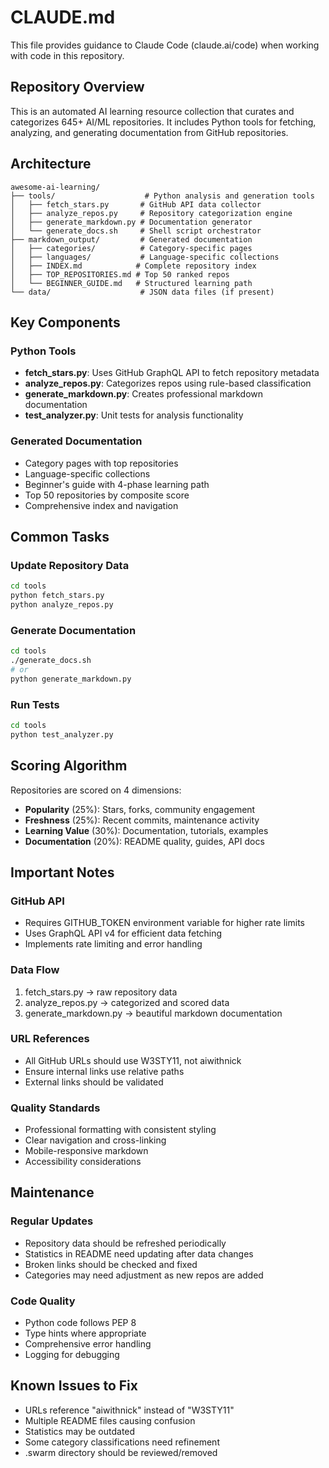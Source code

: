 # CLAUDE.md

This file provides guidance to Claude Code (claude.ai/code) when working with code in this repository.

## Repository Overview

This is an automated AI learning resource collection that curates and categorizes 645+ AI/ML repositories. It includes Python tools for fetching, analyzing, and generating documentation from GitHub repositories.

## Architecture

```
awesome-ai-learning/
├── tools/                    # Python analysis and generation tools
│   ├── fetch_stars.py       # GitHub API data collector
│   ├── analyze_repos.py     # Repository categorization engine
│   ├── generate_markdown.py # Documentation generator
│   └── generate_docs.sh     # Shell script orchestrator
├── markdown_output/         # Generated documentation
│   ├── categories/          # Category-specific pages
│   ├── languages/           # Language-specific collections
│   ├── INDEX.md            # Complete repository index
│   ├── TOP_REPOSITORIES.md # Top 50 ranked repos
│   └── BEGINNER_GUIDE.md   # Structured learning path
└── data/                    # JSON data files (if present)
```

## Key Components

### Python Tools
- **fetch_stars.py**: Uses GitHub GraphQL API to fetch repository metadata
- **analyze_repos.py**: Categorizes repos using rule-based classification
- **generate_markdown.py**: Creates professional markdown documentation
- **test_analyzer.py**: Unit tests for analysis functionality

### Generated Documentation
- Category pages with top repositories
- Language-specific collections
- Beginner's guide with 4-phase learning path
- Top 50 repositories by composite score
- Comprehensive index and navigation

## Common Tasks

### Update Repository Data
```bash
cd tools
python fetch_stars.py
python analyze_repos.py
```

### Generate Documentation
```bash
cd tools
./generate_docs.sh
# or
python generate_markdown.py
```

### Run Tests
```bash
cd tools
python test_analyzer.py
```

## Scoring Algorithm

Repositories are scored on 4 dimensions:
- **Popularity** (25%): Stars, forks, community engagement
- **Freshness** (25%): Recent commits, maintenance activity
- **Learning Value** (30%): Documentation, tutorials, examples
- **Documentation** (20%): README quality, guides, API docs

## Important Notes

### GitHub API
- Requires GITHUB_TOKEN environment variable for higher rate limits
- Uses GraphQL API v4 for efficient data fetching
- Implements rate limiting and error handling

### Data Flow
1. fetch_stars.py → raw repository data
2. analyze_repos.py → categorized and scored data
3. generate_markdown.py → beautiful markdown documentation

### URL References
- All GitHub URLs should use W3STY11, not aiwithnick
- Ensure internal links use relative paths
- External links should be validated

### Quality Standards
- Professional formatting with consistent styling
- Clear navigation and cross-linking
- Mobile-responsive markdown
- Accessibility considerations

## Maintenance

### Regular Updates
- Repository data should be refreshed periodically
- Statistics in README need updating after data changes
- Broken links should be checked and fixed
- Categories may need adjustment as new repos are added

### Code Quality
- Python code follows PEP 8
- Type hints where appropriate
- Comprehensive error handling
- Logging for debugging

## Known Issues to Fix
- URLs reference "aiwithnick" instead of "W3STY11"
- Multiple README files causing confusion
- Statistics may be outdated
- Some category classifications need refinement
- .swarm directory should be reviewed/removed